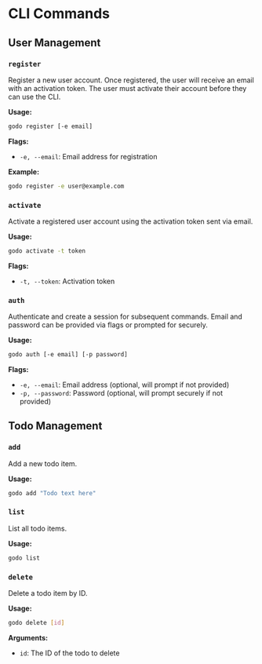 # CLI Commands

## User Management

### `register`

Register a new user account. Once registered, the user will receive an email with
an activation token. The user must activate their account before they can use the
CLI.

**Usage:**

```bash
godo register [-e email]
```

**Flags:**

- `-e, --email`: Email address for registration

**Example:**

```bash
godo register -e user@example.com
```

### `activate`

Activate a registered user account using the activation token sent via email.

**Usage:**

```bash
godo activate -t token
```

**Flags:**

- `-t, --token`: Activation token

### `auth`

Authenticate and create a session for subsequent commands. Email and password
can be provided via flags or prompted for securely.

**Usage:**

```bash
godo auth [-e email] [-p password]
```

**Flags:**

- `-e, --email`: Email address (optional, will prompt if not provided)
- `-p, --password`: Password (optional, will prompt securely if not provided)

## Todo Management

### `add`

Add a new todo item.

**Usage:**

```bash
godo add "Todo text here"
```

### `list`

List all todo items.

**Usage:**

```bash
godo list
```

### `delete`

Delete a todo item by ID.

**Usage:**

```bash
godo delete [id]
```

**Arguments:**

- `id`: The ID of the todo to delete
